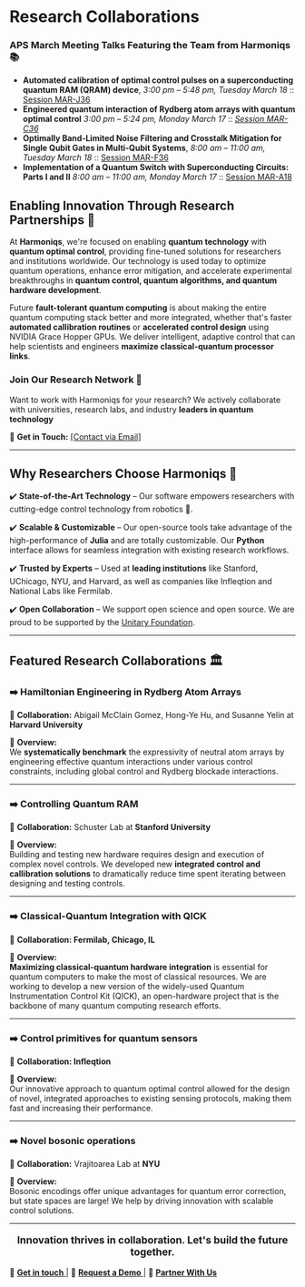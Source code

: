 # Research Collaborations

### APS March Meeting Talks Featuring the Team from Harmoniqs 📚

- **Automated calibration of optimal control pulses on a superconducting quantum RAM (QRAM) device**, *3:00 pm – 5:48 pm, Tuesday March 18* :: [Session MAR-J36](https://summit.aps.org/events/MAR-J36/3)
- **Engineered quantum interaction of Rydberg atom arrays with quantum optimal control** *3:00 pm – 5:24 pm, Monday March 17* :: [*Session MAR-C36*](https://summit.aps.org/events/MAR-C36/4)
- **Optimally Band-Limited Noise Filtering and Crosstalk Mitigation for Single Qubit Gates in Multi-Qubit Systems**, *8:00 am – 11:00 am,
Tuesday March 18* ::  [Session MAR-F36](https://summit.aps.org/events/MAR-F36/10)
- **Implementation of a Quantum Switch with Superconducting Circuits: Parts I and II** *8:00 am – 11:00 am, Monday March 17* :: [Session MAR-A18](https://summit.aps.org/events/MAR-A18/9)


## Enabling Innovation Through Research Partnerships 🚀

At **Harmoniqs**, we're focused on enabling **quantum technology** with **quantum optimal control**, providing fine-tuned solutions for researchers and institutions worldwide. Our technology is used today to optimize quantum operations, enhance error mitigation, and accelerate experimental breakthroughs in **quantum control, quantum algorithms, and quantum hardware development**. 

Future **fault-tolerant quantum computing** is about making the entire quantum computing stack better and more integrated, whether that's faster **automated callibration routines** or **accelerated control design** using NVIDIA Grace Hopper GPUs. We deliver intelligent, adaptive control that can help scientists and engineers **maximize classical-quantum processor links**.

### Join Our Research Network 🤝

Want to work with Harmoniqs for your research? We actively collaborate with universities, research labs, and industry **leaders in quantum technology**

📩 **Get in Touch:** [\[Contact via Email\]](/about.html#interested)  
<!--🌐 **Learn More:** [\[Collaboration Page / Application Link\]](/about.html#interested) -->
---

## Why Researchers Choose Harmoniqs 🎯

✔️ **State-of-the-Art Technology** – Our software empowers researchers with cutting-edge control technology from robotics 🤖.

✔️ **Scalable & Customizable** – Our open-source tools take advantage of the high-performance of **Julia** and are totally customizable. Our **Python** interface allows for seamless integration with existing research workflows.  

✔️ **Trusted by Experts** – Used at **leading institutions** like Stanford, UChicago, NYU, and Harvard, as well as companies like Infleqtion and National Labs like Fermilab.

✔️ **Open Collaboration** – We support open science and open source. We are proud to be supported by the [Unitary Foundation](https://unitary.foundation/).

---

## Featured Research Collaborations 🏛️

### ➡️  **Hamiltonian Engineering in Rydberg Atom Arrays**
📍 **Collaboration:** Abigail McClain Gomez, Hong-Ye Hu, and Susanne Yelin at **Harvard University**

📜 **Overview:**  
We **systematically benchmark** the expressivity of neutral atom arrays by engineering effective quantum interactions under various control constraints, including global control and Rydberg blockade interactions.

---

### ➡️  **Controlling Quantum RAM**
📍 **Collaboration:** Schuster Lab at **Stanford University**

📜 **Overview:**  
Building and testing new hardware requires design and execution of complex novel controls. We developed new **integrated control and callibration solutions** to dramatically reduce time spent iterating between designing and testing controls.

---

### ➡️  **Classical-Quantum Integration with QICK**
📍 **Collaboration: Fermilab, Chicago, IL**

📜 **Overview:**  
**Maximizing classical-quantum hardware integration** is essential for quantum computers to make the most of classical resources. We are working to develop a new version of the widely-used Quantum Instrumentation Control Kit (QICK), an open-hardware project that is the backbone of many quantum computing research efforts.

---


### ➡️ **Control primitives for quantum sensors**
📍 **Collaboration: Infleqtion**

📜 **Overview:**  
Our innovative approach to quantum optimal control allowed for the design of novel, integrated approaches to existing sensing protocols, making them fast and increasing their performance.

---

### ➡️ **Novel bosonic operations**
📍 **Collaboration:** Vrajitoarea Lab at **NYU** 

📜 **Overview:**  
Bosonic encodings offer unique advantages for quantum error correction, but state spaces are large! We help by driving innovation with scalable control solutions.

---

<p style="text-align: center; font-size: 1.25em; padding-top: 30pxs">
    <strong>Innovation thrives in collaboration. Let's build the future together.</strong>
</p>  <!-- center -->
<div class="bottom-links">
    <span>
        📩
        <a href="/about.html">
             <strong>Get in touch</strong>
        </a>
    </span> | 
    <span>
        🚀
        <a href="/about.html">
            <strong>Request a Demo</strong>
        </a>    
    </span> | 
    <span>
        🤝
        <a href="/about.html">
            <strong>Partner With Us</strong>
        </a>
    </span>  
</div>
